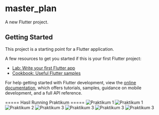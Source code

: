 # master_plan

A new Flutter project.

## Getting Started

This project is a starting point for a Flutter application.

A few resources to get you started if this is your first Flutter project:

- [Lab: Write your first Flutter app](https://docs.flutter.dev/get-started/codelab)
- [Cookbook: Useful Flutter samples](https://docs.flutter.dev/cookbook)

For help getting started with Flutter development, view the
[online documentation](https://docs.flutter.dev/), which offers tutorials,
samples, guidance on mobile development, and a full API reference.

===== Hasil Running Praktikum =====
![Praktikum 1](images/plan%201.jpg)
![Praktikum 1](images/plan%202.jpg)
![Praktikum 2](images/plan%203.jpg)
![Praktikum 3](images/plan%204.jpg)
![Praktikum 3](images/plan%205.jpg)
![Praktikum 3](images/plan%206.jpg)
![Praktikum 3](images/plan%207.jpg)